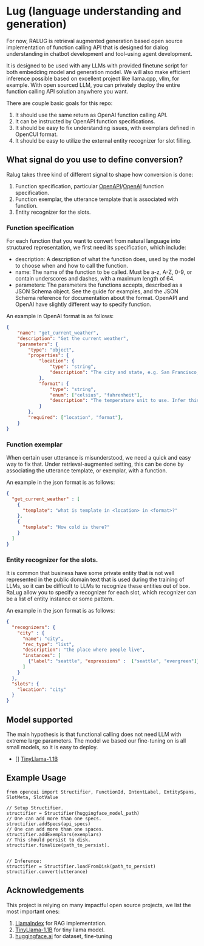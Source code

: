 # Lug (language understanding and generation)

For now, RALUG is retrieval augmented generation based open source implementation of function calling API
that is designed for dialog understanding in chatbot development and tool-using agent development. 

It is designed to be used with any LLMs with provided finetune script for both embedding model and generation model.
We will also make efficient inference possible based on excellent project like llama.cpp, vllm, for example. With open
sourced LLM, you can privately deploy the entire function calling API solution anywhere you want.

There are couple basic goals for this repo:
1. It should use the same return as OpenAI function calling API.
2. It can be instructed by OpenAPI function specifications.
3. It should be easy to fix understanding issues, with exemplars defined in OpenCUI format.
4. It should be easy to utilize the external entity recognizer for slot filling. 

## What signal do you use to define conversion?
Ralug takes three kind of different signal to shape how conversion is done:
1. Function specification, particular [OpenAPI](https://spec.openapis.org/oas/latest.html)/[OpenAI](https://platform.openai.com/docs/api-reference/chat/create#chat/create-functions) function specification.
2. Function exemplar, the utterance template that is associated with function.
3. Entity recognizer for the slots.

### Function specification
For each function that you want to convert from natural language into structured representation, we first need its
specification, which include:
- description: A description of what the function does, used by the model to choose when and how to call the function.
- name: The name of the function to be called. Must be a-z, A-Z, 0-9, or contain underscores and dashes, with a maximum length of 64.
- parameters: The parameters the functions accepts, described as a JSON Schema object. See the guide for examples, and the JSON Schema reference for documentation about the format.
OpenAPI and OpenAI have slightly different way to specify function.

An example in OpenAI format is as follows:
```json
{
    "name": "get_current_weather",
    "description": "Get the current weather",
    "parameters": {
        "type": "object",
        "properties": {
            "location": {
                "type": "string",
                "description": "The city and state, e.g. San Francisco, CA"
            },
            "format": {
                "type": "string",
                "enum": ["celsius", "fahrenheit"],
                "description": "The temperature unit to use. Infer this from the users location."
            }
        },
        "required": ["location", "format"],
    }
}
```
### Function exemplar
When certain user utterance is misunderstood, we need a quick and easy way to fix that. Under 
retrieval-augmented setting, this can be done by associating the utterance template, or exemplar, with a function.

An example in the json format is as follows:
```json
{
  "get_current_weather" : [
    {
      "template": "what is template in <location> in <format>?"
    }, 
    {
      "template": "How cold is there?"
    } 
  ]
}
```

### Entity recognizer for the slots.
It is common that business have some private entity that is not well represented in the public domain text that is
used during the training of LLMs, so it can be difficult to LLMs to recognize these entities out of box. RaLug allow you
to specify a recognizer for each slot, which recognizer can be a list of entity instance or some pattern.

An example in the json format is as follows:

```json
{
  "recognizers": {
    "city" : {
      "name": "city",
      "rec_type": "list",
      "description": "the place where people live",
      "instances": [
        {"label": "seattle", "expressions" :  ["seattle", "evergreen"]}
      ]
    }
  },
  "slots": {
    "location": "city"
  }
}
```

## Model supported
The main hypothesis is that functional calling does not need LLM with extreme large parameters. The model
we based our fine-tuning on is all small models, so it is easy to deploy.
- [] [TinyLlama-1.1B](https://github.com/jzhang38/TinyLlama)

## Example Usage


```opencui
from opencui import Structifier, FunctionId, IntentLabel, EntitySpans, SlotMeta, SlotValue

// Setup Structifier.
structifier = Structifier(huggingface_model_path)
// One can add more than one specs.
structifier.addSpecs(api_specs)
// One can add more than one spaces.
structifier.addExemplars(exemplars)
// This should persist to disk. 
structifier.finalize(path_to_persist).


// Inference:
structifier = Structifier.loadFromDisk(path_to_persist)
structifier.convert(utterance)
```

## Acknowledgements
This project is relying on many impactful open source projects, we list the most important ones:
1. [LlamaIndex](https://github.com/run-llama/llama_index) for RAG implementation.
2. [TinyLlama-1.1B](https://github.com/jzhang38/TinyLlama) for tiny llama model.
3. [huggingface.ai](https://huggingface.ai) for dataset, fine-tuning
